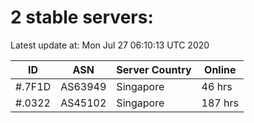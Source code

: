 # 2 stable servers:

Latest update at: Mon Jul 27 06:10:13 UTC 2020

| ID | ASN | Server Country | Online |
| -- | --- | -------------- | ------ |
| #.7F1D | AS63949 | Singapore | 46 hrs |
| #.0322 | AS45102 | Singapore | 187 hrs |

